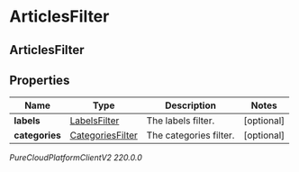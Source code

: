 # ArticlesFilter

## ArticlesFilter

## Properties

|Name | Type | Description | Notes|
|------------ | ------------- | ------------- | -------------|
| **labels** | [LabelsFilter](LabelsFilter) | The labels filter. | [optional] |
| **categories** | [CategoriesFilter](CategoriesFilter) | The categories filter. | [optional] |



_PureCloudPlatformClientV2 220.0.0_
